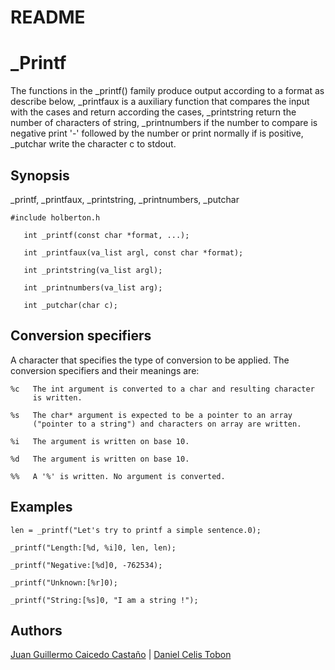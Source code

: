 # README

# _Printf

The  functions in the _printf() family produce output according to a format as describe below, _printfaux is a auxiliary function that compares the input with the cases and return according the cases, _printstring  return the  number  of characters of string, _printnumbers if the number to compare is negative print '-' followed by the number or print normally if is positive, _putchar write the character c to stdout.

## Synopsis

_printf, _printfaux, _printstring, _printnumbers, _putchar

```
#include holberton.h

   int _printf(const char *format, ...);

   int _printfaux(va_list argl, const char *format);

   int _printstring(va_list argl);

   int _printnumbers(va_list arg);

   int _putchar(char c);
```
## Conversion specifiers

A character that specifies the type of conversion to be applied. The conversion specifiers and their meanings are:

```
%c   The int argument is converted to a char and resulting character 
     is written.

%s   The char* argument is expected to be a pointer to an array
     ("pointer to a string") and characters on array are written.

%i   The argument is written on base 10.

%d   The argument is written on base 10.

%%   A '%' is written. No argument is converted.
```

## Examples


```
len = _printf("Let's try to printf a simple sentence.0);

_printf("Length:[%d, %i]0, len, len);

_printf("Negative:[%d]0, -762534);

_printf("Unknown:[%r]0);

_printf("String:[%s]0, "I am a string !");
```

## Authors
[Juan Guillermo Caicedo Castaño](https://github.com/Alafresh) | [Daniel Celis Tobon](https://github.com/danicelistobon)
